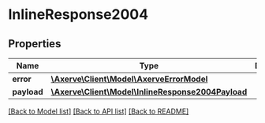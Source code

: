 # InlineResponse2004

## Properties
Name | Type | Description | Notes
------------ | ------------- | ------------- | -------------
**error** | [**\Axerve\Client\Model\AxerveErrorModel**](InlineResponse2001Error.md) |  | [optional] 
**payload** | [**\Axerve\Client\Model\InlineResponse2004Payload**](InlineResponse2004Payload.md) |  | [optional] 

[[Back to Model list]](../../README.md#documentation-for-models) [[Back to API list]](../../README.md#documentation-for-api-endpoints) [[Back to README]](../../README.md)

